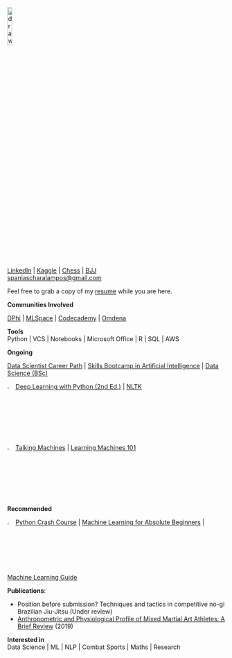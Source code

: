 <img src="https://ibb.co/RPHxprT" alt="drawing" width="15%"/>  

[LinkedIn](https://www.linkedin.com/in/charalamposspanias/) | [Kaggle](https://www.kaggle.com/cspanias) | [Chess](https://www.chess.com/member/spaniasch) | [BJJ](https://smoothcomp.com/en/profile/101916)  
spaniascharalampos@gmail.com  

Feel free to grab a copy of my [resume](https://drive.google.com/file/d/10_o6X0mdp6ivJW7FZl-7LnuP01U0OtPI/view?usp=sharing) while you are here.

__Communities Involved__ <br>

[DPhi](https://dphi.tech/community/) \| [MLSpace](https://discord.com/invite/4RMwz64gdH) \| [Codecademy](https://www.codecademy.com/) \| [Omdena](https://omdena.com/)

__Tools__ <br>
Python | VCS | Notebooks | Microsoft Office | R | SQL | AWS

__Ongoing__ <br>

[Data Scientist Career Path](https://www.codecademy.com/learn/paths/data-science) \| [Skills Bootcamp in Artificial Intelligence](https://instituteofcoding.org/skillsbootcamps/course/skills-bootcamp-in-artificial-intelligence/) \| [Data Science (BSc)](https://www.open.ac.uk/courses/statistics/degrees/bsc-data-science-r38)


<img src="https://www.clipartmax.com/png/full/218-2188573_reading-filled-icon-reading-logo-black-png.png" alt="reading" width="3%" /> [Deep Learning with Python (2nd Ed.)](https://www.manning.com/books/deep-learning-with-python) \| [NLTK](https://www.nltk.org/book/)  


<img src="https://datarespons.com/wp-content/uploads/2019/01/podcast-icon.png" alt="podcast" width="3%" /> [Talking Machines](http://www.thetalkingmachines.com/) \| [Learning Machines 101](https://www.learningmachines101.com/)  

__Recommended__ <br>

<img src="https://static.vecteezy.com/system/resources/thumbnails/000/422/468/small/Multimedia__28107_29.jpg" alt="studying" width="3%"/> [Python Crash Course](https://nostarch.com/pythoncrashcourse2e) \| [Machine Learning for Absolute Beginners](https://www.amazon.co.uk/Machine-Learning-Absolute-Beginners-Introduction/dp/B08RR7GC3C/ref=pd_lpo_1?pd_rd_i=B08RR7GC3C&psc=1) \| [Machine Learning Guide](https://ocdevel.com/mlg)

__Publications__: <br>
- Position before submission? Techniques and tactics in competitive no-gi Brazilian Jiu-Jitsu (Under review)
- [Anthropometric and Physiological Profile of Mixed Martial Art Athletes: A Brief Review](https://www.mdpi.com/2075-4663/7/6/146) (2019)  

__Interested in__ <br>
Data Science \| ML \| NLP \| Combat Sports \| Maths \| Research
